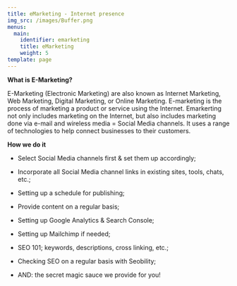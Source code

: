 ```yaml
---
title: eMarketing - Internet presence
img_src: /images/Buffer.png
menus:
  main:
    identifier: emarketing
    title: eMarketing
    weight: 5
template: page
---
```

**What is E-Marketing?**

E-Marketing (Electronic Marketing) are also known as Internet Marketing, Web Marketing, Digital Marketing, or Online Marketing. E-marketing is the process of marketing a product or service using the Internet. Emarkerting not only includes marketing on the Internet, but also includes marketing done via e-mail and wireless media = Social Media channels. It uses a range of technologies to help connect businesses to their customers.

**How we do it**

* Select Social Media channels first & set them up accordingly;

* Incorporate all Social Media channel links in existing sites, tools, chats, etc.;

* Setting up a schedule for publishing;

* Provide content on a regular basis;

* Setting up Google Analytics & Search Console;

* Setting up Mailchimp if needed;

* SEO 101; keywords, descriptions, cross linking, etc.;

* Checking SEO on a regular basis with Seobility;

* AND: the secret magic sauce we provide for you!
